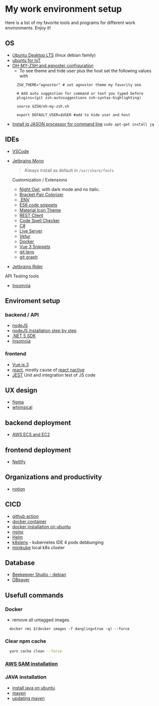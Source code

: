 # My work environment setup 

Here is a list of my favorite tools and programs for different work environments. Enjoy it!

## OS
  - [Ubuntu Desktop LTS](https://ubuntu.com/download/desktop) (linux debian family)
  - [ubuntu for IoT](https://ubuntu.com/download/iot)
  - [OH-MY-ZSH and agnoster configuration](https://www.tecmint.com/install-oh-my-zsh-in-ubuntu/)
    * To see theme and hide user plus the host set the following values with 
    ```shell
      ZSH_THEME="agnoster" # set agnoster theme my favority one
      
      # Add auto suggestion for command or text you typed before
      plugins=(git zsh-autosuggestions zsh-syntax-highlighting)

      source $ZSH/oh-my-zsh.sh
      
      export DEFAULT_USER=$USER #add to hide user and host
    ```
   - [Install jq JASON processor for command line](https://stackoverflow.com/questions/33184780/install-jq-json-processor-on-ubuntu-10-04)
    `sudo apt-get install jq`

## IDEs
- [VSCode](https://code.visualstudio.com/)
- [Jetbrains Mono](https://www.jetbrains.com/lp/mono/#how-to-install)
  > Always install as default in `/usr/share/fonts`
  
  Customization / Extensions
  - [Night Owl](https://marketplace.visualstudio.com/items?itemName=sdras.night-owl), with dark mode and no italic.
  - [Bracket Pair Colorizer](https://marketplace.visualstudio.com/items?itemName=CoenraadS.bracket-pair-colorizer-2)
  - [.ENV](https://github.com/zaynali53/DotENV)
  - [ES6 code snippets](https://marketplace.visualstudio.com/items?itemName=jmsv.JavaScriptSnippetsStandard)
  - [Material Icon Theme](https://marketplace.visualstudio.com/items?itemName=PKief.material-icon-theme)
  - [REST Client](https://marketplace.visualstudio.com/items?itemName=humao.rest-client)
  - [Code Spell Checker](https://marketplace.visualstudio.com/items?itemName=streetsidesoftware.code-spell-checker)
  - [C#](https://marketplace.visualstudio.com/items?itemName=ms-dotnettools.csharp)
  - [Live Server](https://marketplace.visualstudio.com/items?itemName=ritwickdey.LiveServer)
  - [Vetur](https://marketplace.visualstudio.com/items?itemName=octref.vetur)
  - [Docker](https://marketplace.visualstudio.com/items?itemName=ms-azuretools.vscode-docker)
  - [Vue 3 Snippets](https://marketplace.visualstudio.com/items?itemName=hollowtree.vue-snippets)
  - [git lens](https://marketplace.visualstudio.com/items?itemName=eamodio.gitlens)
  - [git graph](https://marketplace.visualstudio.com/items?itemName=mhutchie.git-graph)
 - [Jetbrains Rider](https://www.jetbrains.com/rider/)
 
 API Testing tools
  - [Insomnia](https://insomnia.rest/download)
 
 ## Enviroment setup
 
 ### backend / API
 
 - [nodeJS](https://nodejs.org/en/) 
 - [nodeJS installation step by step](https://linuxize.com/post/how-to-install-node-js-on-ubuntu-20-04/)
 - [.NET 5 SDK](https://docs.microsoft.com/en-us/dotnet/core/install/linux)
 - [Insomnia](https://insomnia.rest/download)
 
 ### frontend
 
 - [Vue.js 3](https://v3.vuejs.org/)
 - [react](https://reactjs.org/), mostly cause of [react nactive](https://reactnative.dev/)
 - [JEST](https://jestjs.io/) Unit and integration test of JS code
 
 ## UX design
 - [figma](https://www.figma.com/)
 - [whimsical](https://whimsical.com)
 
 ## backend deployment 
  
 - [AWS ECS and EC2](https://aws.amazon.com/ecs/)
 
 ## frontend deployment
 - [Netlify](https://www.netlify.com/)
 
 ## Organizations and productivity
 - [notion](https://www.notion.so/)
 
 ## CICD
 - [github action](https://github.com/features/actions)
 - [docker container](https://www.docker.com/resources/what-container)
 - [docker installation on ubuntu](https://docs.docker.com/engine/install/ubuntu/)
 - [nginx](https://www.nginx.com/)
 - [Helm](https://helm.sh/)
 - [k8slens](https://k8slens.dev/) - kubernetes IDE 4 pods debbunging 
 - [minikube](https://minikube.sigs.k8s.io/docs/start/) local k8s cluster
 
 ## Database
 - [Beekeeper Studio - debian](https://docs.beekeeperstudio.io/installation/#linux-installation)
 - [DBeaver](https://dbeaver.io/download/)

## Usefull commands

  ### Docker
  * remove all untagged images
  ```shell
    docker rmi $(docker images -f dangling=true -q) --force
  ```
  
  ### Clear npm cache
  ```bash
    yarn cache clean --force
  ```
  
  ### [AWS SAM installation](https://docs.aws.amazon.com/serverless-application-model/latest/developerguide/serverless-sam-cli-install-linux.html)
  ### JAVA installation
  * [install java on ubuntu ](https://linuxize.com/post/install-java-on-ubuntu-20-04/)
  * [maven](https://linuxize.com/post/how-to-install-apache-maven-on-ubuntu-20-04/)
  * [updating maven](https://linuxize.com/post/how-to-install-apache-maven-on-ubuntu-20-04/#2-downloading-apache-maven)
  
